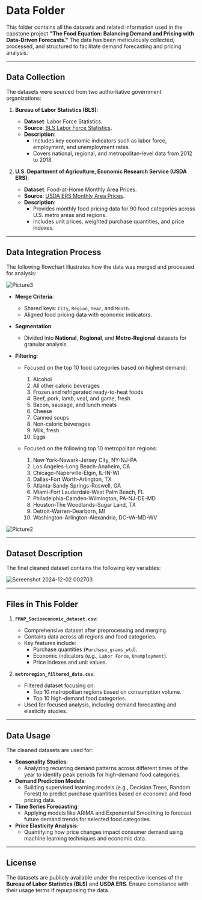 # Data Folder

This folder contains all the datasets and related information used in the capstone project **"The Food Equation: Balancing Demand and Pricing with Data-Driven Forecasts."** The data has been meticulously collected, processed, and structured to facilitate demand forecasting and pricing analysis.

---

## Data Collection
The datasets were sourced from two authoritative government organizations:
1. **Bureau of Labor Statistics (BLS)**:
   - **Dataset**: Labor Force Statistics.
   - **Source**: [BLS Labor Force Statistics](https://www.bls.gov).
   - **Description**:
     - Includes key economic indicators such as labor force, employment, and unemployment rates.
     - Covers national, regional, and metropolitan-level data from 2012 to 2018.

2. **U.S. Department of Agriculture, Economic Research Service (USDA ERS)**:
   - **Dataset**: Food-at-Home Monthly Area Prices.
   - **Source**: [USDA ERS Monthly Area Prices](https://www.ers.usda.gov/data-products/food-at-home-monthly-area-prices).
   - **Description**:
     - Provides monthly food pricing data for 90 food categories across U.S. metro areas and regions.
     - Includes unit prices, weighted purchase quantities, and price indexes.

---

## Data Integration Process
The following flowchart illustrates how the data was merged and processed for analysis:

![Picture3](https://github.com/user-attachments/assets/68338e51-4021-4b82-a344-2e3d35209f50)

- **Merge Criteria**:
  - Shared keys: `City`, `Region`, `Year`, and `Month`.
  - Aligned food pricing data with economic indicators.

- **Segmentation**:
  - Divided into **National**, **Regional**, and **Metro-Regional** datasets for granular analysis.

- **Filtering**:
  - Focused on the top 10 food categories based on highest demand:
    1. Alcohol  
    2. All other caloric beverages  
    3. Frozen and refrigerated ready-to-heat foods  
    4. Beef, pork, lamb, veal, and game, fresh  
    5. Bacon, sausage, and lunch meats  
    6. Cheese  
    7. Canned soups  
    8. Non-caloric beverages  
    9. Milk, fresh  
    10. Eggs  

  - Focused on the following top 10 metropolitan regions:
    1. New York-Newark-Jersey City, NY-NJ-PA  
    2. Los Angeles-Long Beach-Anaheim, CA  
    3. Chicago-Naperville-Elgin, IL-IN-WI  
    4. Dallas-Fort Worth-Arlington, TX  
    5. Atlanta-Sandy Springs-Roswell, GA  
    6. Miami-Fort Lauderdale-West Palm Beach, FL  
    7. Philadelphia-Camden-Wilmington, PA-NJ-DE-MD  
    8. Houston-The Woodlands-Sugar Land, TX  
    9. Detroit-Warren-Dearborn, MI  
    10. Washington-Arlington-Alexandria, DC-VA-MD-WV

 
![Picture2](https://github.com/user-attachments/assets/00c624c9-fcbd-41cf-98e2-74a08477b345)

---

## Dataset Description
The final cleaned dataset contains the following key variables:

![Screenshot 2024-12-02 002703](https://github.com/user-attachments/assets/59b81b54-773c-482b-a064-dd93048fe56a)

---

## Files in This Folder
1. **`FMAP_Socioeconomic_dataset.csv`**:
   - Comprehensive dataset after preprocessing and merging.
   - Contains data across all regions and food categories.
   - Key features include:
     - Purchase quantities (`Purchase_grams_wtd`).
     - Economic indicators (e.g., `Labor Force`, `Unemployment`).
     - Price indexes and unit values.

2. **`metroregion_filtered_data.csv`**:
   - Filtered dataset focusing on:
     - Top 10 metropolitan regions based on consumption volume.
     - Top 10 high-demand food categories.
   - Used for focused analysis, including demand forecasting and elasticity studies.


---

## Data Usage
The cleaned datasets are used for:
- **Seasonality Studies**:
  - Analyzing recurring demand patterns across different times of the year to identify peak periods for high-demand food categories.
- **Demand Prediction Models**:
  - Building supervised learning models (e.g., Decision Trees, Random Forest) to predict purchase quantities based on economic and food pricing data.
- **Time Series Forecasting**:
  - Applying models like ARIMA and Exponential Smoothing to forecast future demand trends for selected food categories.
- **Price Elasticity Analysis**:
  - Quantifying how price changes impact consumer demand using machine learning techniques and economic data.


---

## License
The datasets are publicly available under the respective licenses of the **Bureau of Labor Statistics (BLS)** and **USDA ERS**. Ensure compliance with their usage terms if repurposing the data.

